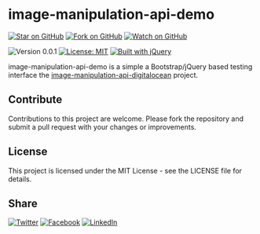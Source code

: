 # image-manipulation-api-demo

[![Star on GitHub](https://img.shields.io/github/stars/samestrin/image-manipulation-demo?style=social)](https://github.com/samestrin/image-manipulation-demo/stargazers) [![Fork on GitHub](https://img.shields.io/github/forks/samestrin/image-manipulation-demo?style=social)](https://github.com/samestrin/image-manipulation-demo/network/members) [![Watch on GitHub](https://img.shields.io/github/watchers/samestrin/image-manipulation-demo?style=social)](https://github.com/samestrin/image-manipulation-demo/watchers)

![Version 0.0.1](https://img.shields.io/badge/Version-0.0.1-blue) [![License: MIT](https://img.shields.io/badge/License-MIT-yellow.svg)](https://opensource.org/licenses/MIT) [![Built with jQuery](https://img.shields.io/badge/Built%20with-jQuery-green)](https://jquery.com/)

image-manipulation-api-demo is a simple a Bootstrap/jQuery based testing interface the [image-manipulation-api-digitalocean](https://github.com/samestrin/image-manipulation-api-digitalocean) project.

## Contribute

Contributions to this project are welcome. Please fork the repository and submit a pull request with your changes or improvements.

## License

This project is licensed under the MIT License - see the LICENSE file for details.

## Share

[![Twitter](https://img.shields.io/badge/X-Tweet-blue)](https://twitter.com/intent/tweet?text=Check%20out%20this%20awesome%20project!&url=https://github.com/samestrin/image-manipulation-demo) [![Facebook](https://img.shields.io/badge/Facebook-Share-blue)](https://www.facebook.com/sharer/sharer.php?u=https://github.com/samestrin/image-manipulation-demo) [![LinkedIn](https://img.shields.io/badge/LinkedIn-Share-blue)](https://www.linkedin.com/sharing/share-offsite/?url=https://github.com/samestrin/image-manipulation-demo)
